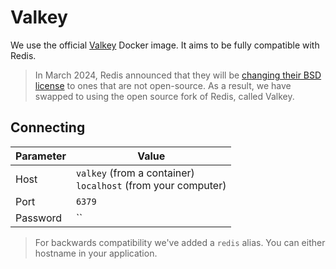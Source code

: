 # Valkey

We use the official [Valkey](https://hub.docker.com/r/valkey/valkey/) Docker image. It aims to be fully compatible with Redis.

> In March 2024, Redis announced that they will be [changing their BSD license](https://redis.com/blog/redis-adopts-dual-source-available-licensing/) to ones that are not open-source. As a result, we have swapped to using the open source fork of Redis, called Valkey.


## Connecting

| Parameter | Value |
|-------------|---|
| Host | `valkey` (from a container)<br>`localhost` (from your computer) |
| Port | `6379` |
| Password | `` |

> For backwards compatibility we've added a `redis` alias. You can either hostname in your application.
